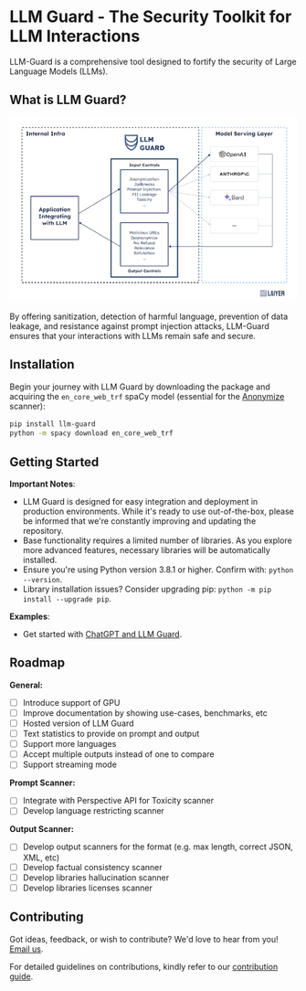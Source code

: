 # LLM Guard - The Security Toolkit for LLM Interactions

LLM-Guard is a comprehensive tool designed to fortify the security of Large Language Models (LLMs).

## What is LLM Guard?

![LLM-Guard](./img/flow.png)

By offering sanitization, detection of harmful language, prevention of data leakage, and resistance against prompt
injection attacks, LLM-Guard ensures that your interactions with LLMs remain safe and secure.

## Installation

Begin your journey with LLM Guard by downloading the package and acquiring the `en_core_web_trf` spaCy model (essential
for the [Anonymize](./input_scanners/anonymize.md) scanner):

```sh
pip install llm-guard
python -m spacy download en_core_web_trf
```

## Getting Started

**Important Notes**:

- LLM Guard is designed for easy integration and deployment in production environments. While it's ready to use
  out-of-the-box, please be informed that we're constantly improving and updating the repository.
- Base functionality requires a limited number of libraries. As you explore more advanced features, necessary libraries
  will be automatically installed.
- Ensure you're using Python version 3.8.1 or higher. Confirm with: `python --version`.
- Library installation issues? Consider upgrading pip: `python -m pip install --upgrade pip`.

**Examples**:

- Get started with [ChatGPT and LLM Guard](https://github.com/laiyer-ai/llm-guard/blob/main/examples/openai.py).

## Roadmap

**General:**

- [ ] Introduce support of GPU
- [ ] Improve documentation by showing use-cases, benchmarks, etc
- [ ] Hosted version of LLM Guard
- [ ] Text statistics to provide on prompt and output
- [ ] Support more languages
- [ ] Accept multiple outputs instead of one to compare
- [ ] Support streaming mode

**Prompt Scanner:**

- [ ] Integrate with Perspective API for Toxicity scanner
- [ ] Develop language restricting scanner

**Output Scanner:**

- [ ] Develop output scanners for the format (e.g. max length, correct JSON, XML, etc)
- [ ] Develop factual consistency scanner
- [ ] Develop libraries hallucination scanner
- [ ] Develop libraries licenses scanner

## Contributing

Got ideas, feedback, or wish to contribute? We'd love to hear from you! [Email us](mailto:hello@laiyer.ai).

For detailed guidelines on contributions, kindly refer to our [contribution guide](https://github.com/laiyer-ai/llm-guard/blob/main/CONTRIBUTING.md).
